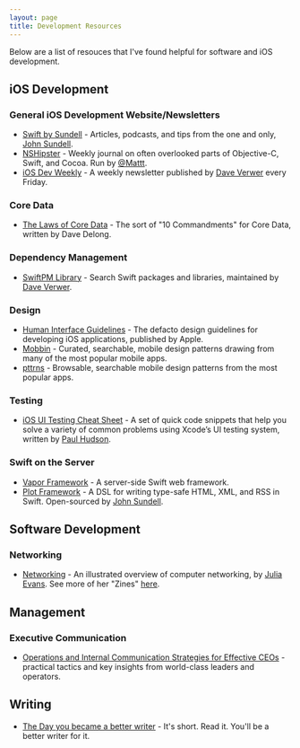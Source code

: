 ```yaml
---
layout: page
title: Development Resources
---
```


Below are a list of resouces that I've found helpful for software and iOS development.

## iOS Development

### General iOS Development Website/Newsletters
* [Swift by Sundell](https://www.swiftbysundell.com) - Articles, podcasts, and tips from the one and only, [John Sundell](https://twitter.com/johnsundell).
* [NSHipster](https://www.swiftbysundell.com) - Weekly journal on often overlooked parts of Objective-C, Swift, and Cocoa. Run by [@Mattt](https://twitter.com/mattt).
* [iOS Dev Weekly](https://iosdevweekly.com) - A weekly newsletter published by [Dave Verwer](https://twitter.com/daveverwer) every Friday.

### Core Data
* [The Laws of Core Data](https://davedelong.com/blog/2018/05/09/the-laws-of-core-data/) - The sort of "10 Commandments" for Core Data, written by Dave Delong.

### Dependency Management
* [SwiftPM Library](https://swiftpm.co) - Search Swift packages and libraries, maintained by [Dave Verwer](https://twitter.com/daveverwer).

### Design
* [Human Interface Guidelines](https://developer.apple.com/design/human-interface-guidelines/) - The defacto design guidelines for developing iOS applications, published by Apple.
* [Mobbin](https://mobbin.design) - Curated, searchable, mobile design patterns drawing from many of the most popular mobile apps.
* [pttrns](https://pttrns.com) - Browsable, searchable mobile design patterns from the most popular apps.

### Testing
* [iOS UI Testing Cheat Sheet](https://www.hackingwithswift.com/articles/148/xcode-ui-testing-cheat-sheet) - A set of quick code snippets that help you solve a variety of common problems using Xcode’s UI testing system, written by [Paul Hudson](https://twitter.com/twostraws).


### Swift on the Server
* [Vapor Framework](https://github.com/vapor/vapor) - A server-side Swift web framework.
* [Plot Framework](https://github.com/JohnSundell/Plot) - A DSL for writing type-safe HTML, XML, and RSS in Swift. Open-sourced by [John Sundell](https://twitter.com/johnsundell).

## Software Development

### Networking
* [Networking](https://jvns.ca/networking-zine.pdf) - An illustrated overview of computer networking, by [Julia Evans](https://twitter.com/b0rk). See more of her "Zines" [here](https://wizardzines.com/).

## Management

### Executive Communication
* [Operations and Internal Communication Strategies for Effective CEOs](https://www.sametab.com/blog/operations-and-internal-communication-strategies-for-effective-ceos) - practical tactics and key insights from world-class leaders and operators.

## Writing

* [The Day you became a better writer](https://dilbertblog.typepad.com/the_dilbert_blog/2007/06/the_day_you_bec.html) - It's short. Read it. You'll be a better writer for it.
